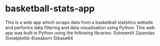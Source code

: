 # basketball-stats-app
This is a web app which scraps data from a basketball statsitics website and performs data filtering and data visualisation using Python.
This web app was built in Python using the following libraries:
1)streamlit 2)pandas 3)matplotlib 4)seaborn 5)base64
